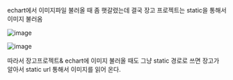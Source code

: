 
echart에서 이미지파일 불러올 때 좀 햇갈렸는데
결국 장고 프로젝트는 static을 통해서 이미지 불러옴

![image](https://user-images.githubusercontent.com/15938354/223886456-d66e5ee5-a377-4569-ad3d-7a1a927aa6f6.png)

![image](https://user-images.githubusercontent.com/15938354/223886501-3ec0a73f-b7b9-4004-8750-825ba9402f61.png)

따라서 장고프로젝트& echart에 이미지 불러올 때도 그냥 static 경로로 쓰면 
장고가 알아서 static url 통해서 이미지를 읽어 온다. 
